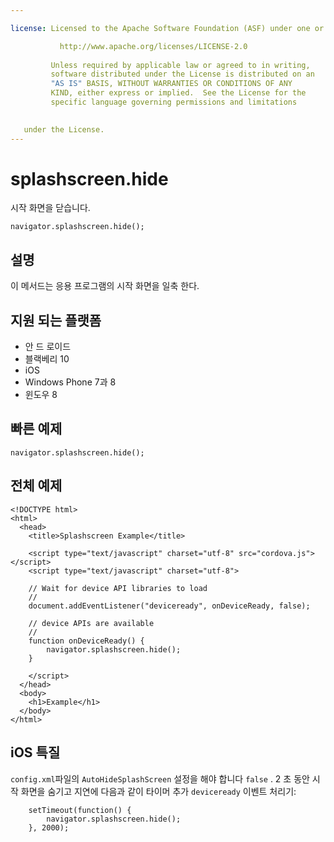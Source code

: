 ```yaml
---

license: Licensed to the Apache Software Foundation (ASF) under one or more contributor license agreements. See the NOTICE file distributed with this work for additional information regarding copyright ownership. The ASF licenses this file to you under the Apache License, Version 2.0 (the "License"); you may not use this file except in compliance with the License. You may obtain a copy of the License at

           http://www.apache.org/licenses/LICENSE-2.0
    
         Unless required by applicable law or agreed to in writing,
         software distributed under the License is distributed on an
         "AS IS" BASIS, WITHOUT WARRANTIES OR CONDITIONS OF ANY
         KIND, either express or implied.  See the License for the
         specific language governing permissions and limitations
    

   under the License.
---
```


# splashscreen.hide

시작 화면을 닫습니다.

    navigator.splashscreen.hide();
    

## 설명

이 메서드는 응용 프로그램의 시작 화면을 일축 한다.

## 지원 되는 플랫폼

*   안 드 로이드
*   블랙베리 10
*   iOS
*   Windows Phone 7과 8
*   윈도우 8

## 빠른 예제

    navigator.splashscreen.hide();
    

## 전체 예제

    <!DOCTYPE html>
    <html>
      <head>
        <title>Splashscreen Example</title>
    
        <script type="text/javascript" charset="utf-8" src="cordova.js"></script>
        <script type="text/javascript" charset="utf-8">
    
        // Wait for device API libraries to load
        //
        document.addEventListener("deviceready", onDeviceReady, false);
    
        // device APIs are available
        //
        function onDeviceReady() {
            navigator.splashscreen.hide();
        }
    
        </script>
      </head>
      <body>
        <h1>Example</h1>
      </body>
    </html>
    

## iOS 특질

`config.xml`파일의 `AutoHideSplashScreen` 설정을 해야 합니다 `false` . 2 초 동안 시작 화면을 숨기고 지연에 다음과 같이 타이머 추가 `deviceready` 이벤트 처리기:

        setTimeout(function() {
            navigator.splashscreen.hide();
        }, 2000);